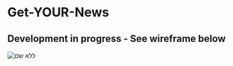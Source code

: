 # Get-YOUR-News

## Development in progress - See wireframe below

![ללא שם](https://user-images.githubusercontent.com/44434337/80922723-95b52700-8d87-11ea-887d-7d477af245a0.png)
